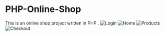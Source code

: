 # PHP-Online-Shop
This is an online shop project written in PHP .
![Login](http://url/to/img.png)
![Home](http://url/to/img.png)
![Products](http://url/to/img.png)
![Checkout](http://url/to/img.png)
